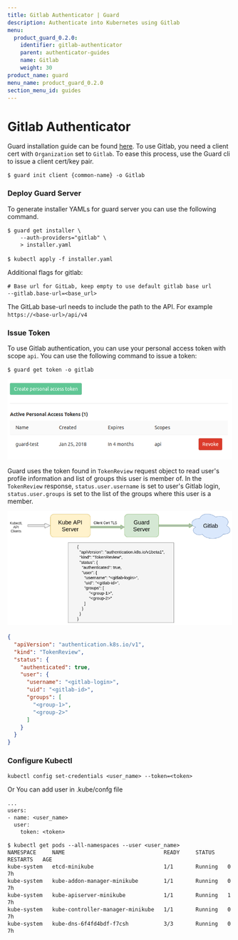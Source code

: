 ```yaml
---
title: Gitlab Authenticator | Guard
description: Authenticate into Kubernetes using Gitlab
menu:
  product_guard_0.2.0:
    identifier: gitlab-authenticator
    parent: authenticator-guides
    name: Gitlab
    weight: 30
product_name: guard
menu_name: product_guard_0.2.0
section_menu_id: guides
---
```


# Gitlab Authenticator

Guard installation guide can be found [here](/docs/setup/install.md). To use Gitlab, you need a client cert with `Organization` set to `Gitlab`. To ease this process, use the Guard cli to issue a client cert/key pair.

```console
$ guard init client {common-name} -o Gitlab
```

### Deploy Guard Server

To generate installer YAMLs for guard server you can use the following command.

```console
$ guard get installer \
    --auth-providers="gitlab" \
    > installer.yaml

$ kubectl apply -f installer.yaml
```

Additional flags for gitlab:

```console
# Base url for GitLab, keep empty to use default gitlab base url
--gitlab.base-url=<base_url>
```

The GitLab base-url needs to include the path to the API. For example
`https://<base-url>/api/v4`

### Issue Token

To use Gitlab authentication, you can use your personal access token with scope `api`. You can use the following command to issue a token:

```console
$ guard get token -o gitlab
```

![gitlab-token](/docs/images/gitlab-token.png)

Guard uses the token found in `TokenReview` request object to read user's profile information and list of groups this user is member of. In the `TokenReview` response, `status.user.username` is set to user's Gitlab login, `status.user.groups` is set to the list of the groups where this user is a member.

![gitlab-webhook-flow](/docs/images/gitlab-webhook-flow.png)

```json
{
  "apiVersion": "authentication.k8s.io/v1",
  "kind": "TokenReview",
  "status": {
    "authenticated": true,
    "user": {
      "username": "<gitlab-login>",
      "uid": "<gitlab-id>",
      "groups": [
        "<group-1>",
        "<group-2>"
      ]
    }
  }
}
```

### Configure Kubectl

```console
kubectl config set-credentials <user_name> --token=<token>
```

Or You can add user in .kube/confg file

```console
...
users:
- name: <user_name>
  user:
    token: <token>
```

```console
$ kubectl get pods --all-namespaces --user <user_name>
NAMESPACE     NAME                               READY     STATUS    RESTARTS   AGE
kube-system   etcd-minikube                      1/1       Running   0          7h
kube-system   kube-addon-manager-minikube        1/1       Running   0          7h
kube-system   kube-apiserver-minikube            1/1       Running   1          7h
kube-system   kube-controller-manager-minikube   1/1       Running   0          7h
kube-system   kube-dns-6f4fd4bdf-f7csh           3/3       Running   0          7h
```
